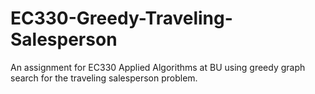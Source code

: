 # EC330-Greedy-Traveling-Salesperson
An assignment for EC330 Applied Algorithms at BU using greedy graph search for the traveling salesperson problem.
